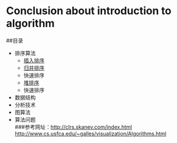 #    Conclusion about introduction to algorithm

##<a name="index"/>目录
* 排序算法
	* [插入排序](./ch02/2_0/1.c)
	* [归并排序](./ch02/2_3/MergeSort.c)
	* 快速排序
	* [堆排序](./ch06/HeapSort/)
	* 快速排序
* 数据结构
* 分析技术
* 图算法
* 算法问题<br/>
###参考网址：http://clrs.skanev.com/index.html<br/>
http://www.cs.usfca.edu/~galles/visualization/Algorithms.html
